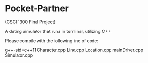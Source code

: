 # Pocket-Partner
(CSCI 1300 Final Project)

A dating simulator that runs in terminal, utilizing C++.

Please compile with the following line of code:

g++-std=c++11 Character.cpp Line.cpp Location.cpp mainDriver.cpp Simulator.cpp

